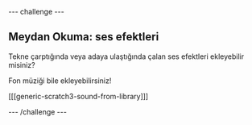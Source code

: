 --- challenge ---

## Meydan Okuma: ses efektleri

Tekne çarptığında veya adaya ulaştığında çalan ses efektleri ekleyebilir misiniz?

Fon müziği bile ekleyebilirsiniz!

[[[generic-scratch3-sound-from-library]]]

--- /challenge ---